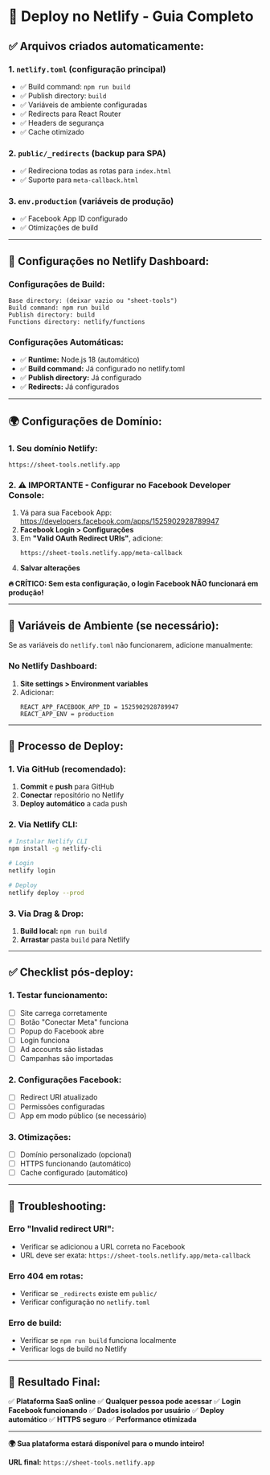 # 🚀 Deploy no Netlify - Guia Completo

## ✅ **Arquivos criados automaticamente:**

### **1. `netlify.toml` (configuração principal)**
- ✅ Build command: `npm run build`
- ✅ Publish directory: `build`
- ✅ Variáveis de ambiente configuradas
- ✅ Redirects para React Router
- ✅ Headers de segurança
- ✅ Cache otimizado

### **2. `public/_redirects` (backup para SPA)**
- ✅ Redireciona todas as rotas para `index.html`
- ✅ Suporte para `meta-callback.html`

### **3. `env.production` (variáveis de produção)**
- ✅ Facebook App ID configurado
- ✅ Otimizações de build

---

## 🔧 **Configurações no Netlify Dashboard:**

### **Configurações de Build:**
```
Base directory: (deixar vazio ou "sheet-tools")
Build command: npm run build
Publish directory: build
Functions directory: netlify/functions
```

### **Configurações Automáticas:**
- ✅ **Runtime:** Node.js 18 (automático)
- ✅ **Build command:** Já configurado no netlify.toml
- ✅ **Publish directory:** Já configurado
- ✅ **Redirects:** Já configurados

---

## 🌍 **Configurações de Domínio:**

### **1. Seu domínio Netlify:**
```
https://sheet-tools.netlify.app
```

### **2. ⚠️ IMPORTANTE - Configurar no Facebook Developer Console:**
1. Vá para sua Facebook App: https://developers.facebook.com/apps/1525902928789947
2. **Facebook Login > Configurações**
3. Em **"Valid OAuth Redirect URIs"**, adicione:
   ```
   https://sheet-tools.netlify.app/meta-callback
   ```
4. **Salvar alterações**

**🔥 CRÍTICO: Sem esta configuração, o login Facebook NÃO funcionará em produção!**

---

## 🔐 **Variáveis de Ambiente (se necessário):**

Se as variáveis do `netlify.toml` não funcionarem, adicione manualmente:

### **No Netlify Dashboard:**
1. **Site settings > Environment variables**
2. Adicionar:
   ```
   REACT_APP_FACEBOOK_APP_ID = 1525902928789947
   REACT_APP_ENV = production
   ```

---

## 🚀 **Processo de Deploy:**

### **1. Via GitHub (recomendado):**
1. **Commit** e **push** para GitHub
2. **Conectar** repositório no Netlify
3. **Deploy automático** a cada push

### **2. Via Netlify CLI:**
```bash
# Instalar Netlify CLI
npm install -g netlify-cli

# Login
netlify login

# Deploy
netlify deploy --prod
```

### **3. Via Drag & Drop:**
1. **Build local:** `npm run build`
2. **Arrastar** pasta `build` para Netlify

---

## ✅ **Checklist pós-deploy:**

### **1. Testar funcionamento:**
- [ ] Site carrega corretamente
- [ ] Botão "Conectar Meta" funciona
- [ ] Popup do Facebook abre
- [ ] Login funciona
- [ ] Ad accounts são listadas
- [ ] Campanhas são importadas

### **2. Configurações Facebook:**
- [ ] Redirect URI atualizado
- [ ] Permissões configuradas
- [ ] App em modo público (se necessário)

### **3. Otimizações:**
- [ ] Domínio personalizado (opcional)
- [ ] HTTPS funcionando (automático)
- [ ] Cache configurado (automático)

---

## 🔧 **Troubleshooting:**

### **Erro "Invalid redirect URI":**
- Verificar se adicionou a URL correta no Facebook
- URL deve ser exata: `https://sheet-tools.netlify.app/meta-callback`

### **Erro 404 em rotas:**
- Verificar se `_redirects` existe em `public/`
- Verificar configuração no `netlify.toml`

### **Erro de build:**
- Verificar se `npm run build` funciona localmente
- Verificar logs de build no Netlify

---

## 🎉 **Resultado Final:**

✅ **Plataforma SaaS online**
✅ **Qualquer pessoa pode acessar**
✅ **Login Facebook funcionando**
✅ **Dados isolados por usuário**
✅ **Deploy automático**
✅ **HTTPS seguro**
✅ **Performance otimizada**

---

**🌍 Sua plataforma estará disponível para o mundo inteiro!**

**URL final:** `https://sheet-tools.netlify.app`